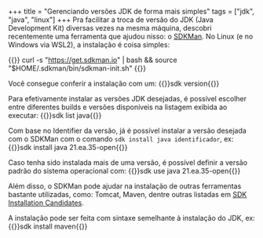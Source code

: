 +++
title = "Gerenciando versões JDK de forma mais simples"
tags = ["jdk", "java", "linux"]
+++ 
Pra facilitar a troca de versão do JDK (Java Development Kit) diversas vezes na mesma máquina, descobri recentemente uma ferramenta que ajudou nisso: o [SDKMan](https://sdkman.io/ "Página Inicial do SDKMan"). No Linux (e no Windows via WSL2), a instalação é coisa simples: 

{{<cmd>}}
curl -s "https://get.sdkman.io" | bash && source "$HOME/.sdkman/bin/sdkman-init.sh"
{{</cmd>}}


Você consegue conferir a instalação com um: {{<cmd>}}sdk version{{</cmd>}}

Para efetivamente instalar as versões JDK desejadas, é possível escolher entre diferentes builds e versões disponíveis na listagem exibida ao executar: 
{{<cmd>}}sdk list java{{</cmd>}}

Com base no Identifier da versão, já é possível instalar a versão desejada com o SDKMan com o comando `sdk install java identificador`, ex: {{<cmd>}}sdk install java 21.ea.35-open{{</cmd>}}

Caso tenha sido instalada mais de uma versão, é possível definir a versão padrão do sistema operacional com: {{<cmd>}}sdk use java 21.ea.35-open{{</cmd>}}

Além disso, o SDKMan pode ajudar na instalação de outras ferramentas bastante utilizadas, como: Tomcat, Maven, dentre outras listadas em [SDK Installation Candidates](https://sdkman.io/sdks "Página de SDKs disponíveis para instalação").

A instalação pode ser feita com sintaxe semelhante à instalação do JDK, ex: {{<cmd>}}sdk install maven{{</cmd>}}